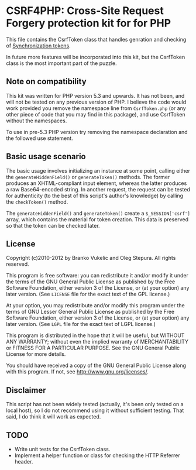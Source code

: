 CSRF4PHP: Cross-Site Request Forgery protection kit for for PHP
===============================================================

This file contains the CsrfToken class that handles genration and checking 
of [Synchronization tokens](http://bit.ly/owasp_synctoken).

In future more features will be incorporated into this kit, but the CsrfToken
class is the most important part of the puzzle.

Note on compatibility
---------------------

This kit was written for PHP version 5.3 and upwards. It has not been, and will
not be tested on any previous version of PHP. I believe the code would work
provided you remove the namespace line from ``CsrfToken.php`` (or any other
piece of code that you may find in this package), and use CsrfToken without the
namespaces. 

To use in pre-5.3 PHP version try removing the namespace declaration and the
followed use statement.

Basic usage scenario
--------------------

The basic usage involves initializing an instance at some point, calling 
either the `generateHiddenField()` or `generateToken()` methods. The former produces 
an XHTML-compliant input element, whereas the latter produces a raw 
Base64-encoded string. In another request, the request can be tested for 
authenticity (to the best of this script's author's knowledge) by calling 
the `checkToken()` method.

The `generateHiddenField()` and `generateToken()` create a `$_SESSION['csrf']`
array, which contains the material for token creation. This data is 
preserved so that the token can be checked later.

License
-------

Copyright (c)2010-2012 by Branko Vukelic and Oleg Stepura. All rights reserved.

This program is free software: you can redistribute it and/or modify it under
the terms of the GNU General Public License as published by the Free Software
Foundation, either version 3 of the License, or (at your option) any later
version. (See ``LICENSE`` file for the exact text of the GPL license.)

At your option, you may redistribute and/or modify this program under the terms
of GNU Lesser General Public License as published by the Free Software
Foundation, either version 3 of the License, or (at your option) any later
version. (See ``LGPL`` file for the exact text of LGPL license.)

This program is distributed in the hope that it will be useful, but WITHOUT ANY
WARRANTY; without even the implied warranty of MERCHANTABILITY or FITNESS FOR A
PARTICULAR PURPOSE. See the GNU General Public License for more details.

You should have received a copy of the GNU General Public License along with
this program. If not, see <http://www.gnu.org/licenses/>.

Disclaimer
----------

This script has not been widely tested (actually, it's been only tested on 
a local host), so I do not recommend using it without sufficient testing. 
That said, I do think it will work as expected.

TODO
----

* Write unit tests for the CsrfToken class.
* Implement a helper function or class for checking the HTTP Referrer header.

